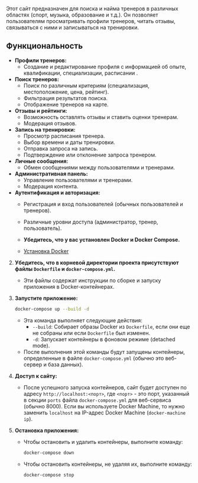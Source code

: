 Этот сайт предназначен для поиска и найма тренеров в различных областях (спорт, музыка, образование и т.д.). Он позволяет пользователям просматривать профили тренеров, читать отзывы, связываться с ними и записываться на тренировки.

## Функциональность

*   **Профили тренеров:**
    *   Создание и редактирование профиля с информацией об опыте, квалификации, специализации, расписании .
*   **Поиск тренеров:**
    *   Поиск по различным критериям (специализация, местоположение, цена, рейтинг).
    *   Фильтрация результатов поиска.
    *   Отображение тренеров на карте.
*   **Отзывы и рейтинги:**
    *   Возможность оставлять отзывы и ставить оценки тренерам.
    *   Модерация отзывов.
*   **Запись на тренировки:**
    *   Просмотр расписания тренера.
    *   Выбор времени и даты тренировки.
    *   Отправка запроса на запись.
    *   Подтверждение или отклонение запроса тренером.
*   **Личные сообщения:**
    *   Обмен сообщениями между пользователями и тренерами.
*   **Административная панель:**
    *   Управление пользователями и тренерами.
    *   Модерация контента.
*   **Аутентификация и авторизация:**
    *   Регистрация и вход пользователей (обычных пользователей и тренеров).
    *   Различные уровни доступа (администратор, тренер, пользователь).
 
    *    **Убедитесь, что у вас установлен Docker и Docker Compose.**

    *   [Установка Docker](https://docs.docker.com/get-docker/)

2.  **Убедитесь, что в корневой директории проекта присутствуют файлы `Dockerfile` и `docker-compose.yml`.**

    *   Эти файлы содержат инструкции по сборке и запуску приложения в Docker-контейнерах.

3.  **Запустите приложение:**

    ```bash
    docker-compose up --build -d
    ```

    *   Эта команда выполняет следующие действия:
        *   `--build`: Собирает образы Docker из `Dockerfile`, если они еще не собраны или если `Dockerfile` был изменен.
        *   `-d`: Запускает контейнеры в фоновом режиме (detached mode).
    *   После выполнения этой команды будут запущены контейнеры, определенные в файле `docker-compose.yml` (обычно это веб-сервер и база данных).

4.  **Доступ к сайту:**

    *   После успешного запуска контейнеров, сайт будет доступен по адресу `http://localhost:<порт>`, где `<порт>` - это порт, указанный в секции `ports` файла `docker-compose.yml` для веб-сервиса (обычно 8000).  Если вы используете Docker Machine, то нужно заменить `localhost` на IP-адрес Docker Machine (`docker-machine ip`).

5.  **Остановка приложения:**

    *   Чтобы остановить и удалить контейнеры, выполните команду:

        ```bash
        docker-compose down
        ```

    *   Чтобы остановить контейнеры, не удаляя их, выполните команду:

        ```bash
        docker-compose stop
